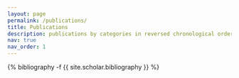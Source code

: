 ```yaml
---
layout: page
permalink: /publications/
title: Publications
description: publications by categories in reversed chronological order. generated by jekyll-scholar.
nav: true
nav_order: 1
---
```


<!-- _pages/publications.md -->
<div class="publications">

{% bibliography -f {{ site.scholar.bibliography }} %}

</div>
